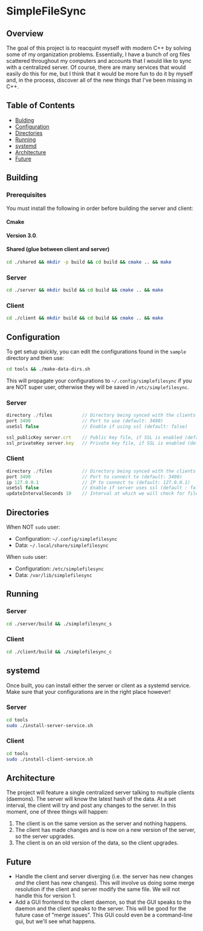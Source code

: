 # SimpleFileSync

## Overview
The goal of this project is to reacquint myself with modern C++ by solving some of my organization problems. Essentially, I have a bunch of org files scattered throughout my computers and accounts that I would like to sync with a centralized server. Of course, there are many services that would easily do this for me, but I think that it would be more fun to do it by myself and, in the process, discover all of the new things that I've been missing in C++.

## Table of Contents
- [Bulding](#building)
- [Configuration](#configuration)
- [Directories](#directories)
- [Running](#running)
- [systemd](#systemd)
- [Architecture](#architecture)
- [Future](#future)

## Building

### Prerequisites
You must install the following in order before building the server and client:

#### Cmake
**Version 3.0**.

#### Shared (glue between client and server)
```sh
cd ./shared && mkdir -p build && cd build && cmake .. && make
```

### Server
```sh
cd ./server && mkdir build && cd build && cmake .. && make
```

### Client
```sh
cd ./client && mkdir build && cd build && cmake .. && make
```

## Configuration

To get setup quickly, you can edit the configurations found in the `sample` directory and then use:
```sh
cd tools && ./make-data-dirs.sh
```

This will propagate your configurations to `~/.config/simplefilesync` if you are NOT super user, otherwise they will be saved in `/etc/simplefilesync`.

### Server
```js
directory ./files           // Directory being synced with the clients (default: ./files)
port 3490                   // Port to use (default: 3490)
useSsl false                // Enable if using ssl (default: false)

ssl_publicKey server.crt    // Public key file, if SSL is enabled (default: server.crt)
ssl_privateKey server.key   // Private key file, if SSL is enabled (default: server.key)
```

### Client
```js
directory ./files           // Directory being synced with the clients (default: ./files)
port 3490                   // Port to connect to (default: 3490)
ip 127.0.0.1                // IP to connect to (default: 127.0.0.1)
useSsl false                // Enable if server uses ssl (default : false)
updateIntervalSeconds 10    // Interval at which we will check for file changes (default: 10 seconds)
```

## Directories
When NOT `sudo` user:
- Configuration: `~/.config/simplefilesync`
- Data: `~/.local/share/simplefilesync`

When `sudo` user:
- Configuration: `/etc/simplefilesync`
- Data: `/var/lib/simplefilesync`

## Running

### Server
```sh
cd ./server/build && ./simplefilesync_s
```

### Client
```sh
cd ./client/build && ./simplefilesync_c
```

## systemd
Once built, you can install either the server or client as a systemd service. Make sure that your configurations are in the right place however!

### Server
```sh
cd tools
sudo ./install-server-service.sh
```

### Client
```sh
cd tools
sudo ./install-client-service.sh
```

## Architecture
The project will feature a single centralized server talking to multiple clients (daemons). The server will know the latest hash of the data. At a set interval, the client will try and post any changes to the server. In this moment, one of three things will happen:
1. The client is on the same version as the server and nothing happens.
2. The client has made changes and is now on a new version of the server, so the server upgrades.
3. The client is on an old version of the data, so the client upgrades.

## Future
- Handle the client and server diverging (i.e. the server has new changes *and* the client has new changes). This will involve us doing some merge resolution if the client and server modify the same file. We will not handle this for version 1.
- Add a GUI frontend to the client daemon, so that the GUI speaks to the daemon and the client speaks to the server. This will be good for the future case of "merge issues". This GUI could even be a command-line gui, but we'll see what happens.